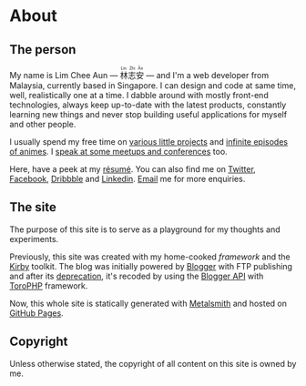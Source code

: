 About
===

The person
---

My name is Lim Chee Aun — <ruby>林志安<rp>(</rp><rt>Lín Zhì Ān</rt><rp>)</rp></ruby> — and I'm a web developer from Malaysia, currently based in Singapore. I can design and code at same time, well, realistically one at a time. I dabble around with mostly front-end technologies, always keep up-to-date with the latest products, constantly learning new things and never stop building useful applications for myself and other people.

I usually spend my free time on [various little projects](https://github.com/cheeaun) and [infinite episodes of animes](http://myanimelist.net/profile/cheeaun). I [speak at some meetups and conferences](http://www.slideshare.net/cheeaun) too.

Here, have a peek at my [résumé](https://docs.google.com/View?docid=ah8cdn5pvj6_6f3wc7q). You can also find me on [Twitter](https://twitter.com/cheeaun), [Facebook](https://facebook.com/cheeaun), [Dribbble](https://dribbble.com/cheeaun) and [Linkedin](https://www.linkedin.com/in/cheeaun). [Email](mailto:cheeaun@gmail.com) me for more enquiries.

The site
---

The purpose of this site is to serve as a playground for my thoughts and experiments.

Previously, this site was created with my home-cooked _framework_ and the [Kirby](http://getkirby.com/docs/toolkit/) toolkit. The blog was initially powered by [Blogger](http://blogger.com/) with FTP publishing and after its [deprecation](http://blogger-ftp.blogspot.sg/2010/01/deprecating-ftp.html), it's recoded by using the [Blogger API](https://developers.google.com/blogger/) with [ToroPHP](https://github.com/anandkunal/ToroPHP) framework.

Now, this whole site is statically generated with [Metalsmith](http://www.metalsmith.io/) and hosted on [GitHub Pages](https://pages.github.com/).

Copyright
---

Unless otherwise stated, the copyright of all content on this site is owned by me.
